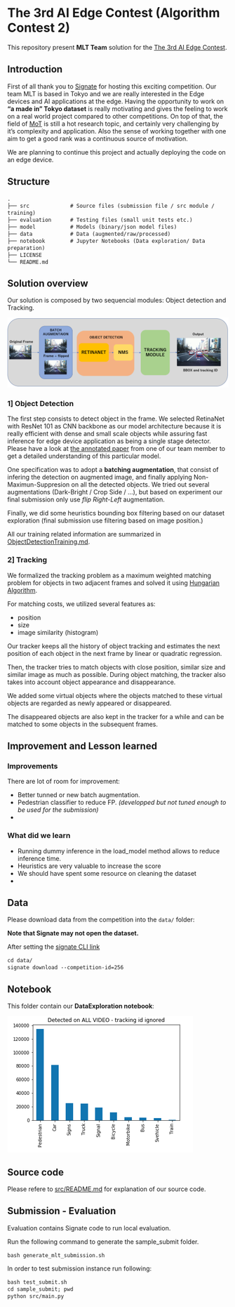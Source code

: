 # The 3rd AI Edge Contest (Algorithm Contest 2)
This repository present **MLT Team** solution for the  [The 3rd AI Edge Contest](https://signate.jp/competitions/256).

## Introduction
First of all thank you to [Signate](https://signate.jp/) for hosting this exciting competition.
Our team MLT is based in Tokyo and we are really interested in the Edge devices and AI applications at the edge.
Having the opportunity to work on **“a made in” Tokyo dataset** is really motivating and gives the feeling to work on a real world project compared to other competitions.
On top of that, the field of [MoT](https://en.wikipedia.org/wiki/Multiple_object_tracking) is still a hot research topic, and certainly very challenging by it’s complexity and application.
Also the sense of working together with one aim to get a good rank was a continuous source of motivation.

We are planning to continue this project and actually deploying the code on an edge device.

## Structure
    .
    ├── src             # Source files (submission file / src module / training)
    ├── evaluation      # Testing files (small unit tests etc.)
    ├── model           # Models (binary/json model files)
    ├── data            # Data (augmented/raw/processed)
    ├── notebook        # Jupyter Notebooks (Data exploration/ Data preparation)
    ├── LICENSE
    └── README.md

## Solution overview

Our solution is composed by two sequencial modules: Object detection and Tracking.

![overview](notebook/overview.png)

### 1] Object Detection
The first step consists to detect object in the frame.
We selected RetinaNet with ResNet 101 as CNN backbone as our model architecture because it is really efficient with dense and small scale objects while assuring fast inference for edge device application as being a single stage detector. Please have a look at [the annotated paper](https://github.com/Machine-Learning-Tokyo/papers-with-annotations/blob/master/object-detection/RetinaNet.pdf) from one of our team member to get a detailed understanding of this particular model.

One specification was to adopt a **batching augmentation**, that consist of infering the detection on augmented image, and finally applying Non-Maximun-Suppresion on all the detected objects. We tried out several augmentations (Dark-Bright / Crop Side / ...), but based on experiment our final submission only use *flip Right-Left* augmentation.

Finally, we did some heuristics bounding box filtering based on our dataset exploration (final submission use filtering based on image position.)

All our training related information are summarized in [ObjectDetectionTraining.md](src/ObjectDetectionTraining.md).

### 2] Tracking

We formalized the tracking problem as a maximum weighted matching problem for objects in two adjacent frames and solved it using [Hungarian Algorithm](https://en.wikipedia.org/wiki/Hungarian_algorithm#:~:text=Hungarian%20algorithm%20%2D%20Wikipedia-,Hungarian%20algorithm,anticipated%20later%20primal%2Ddual%20methods.).

For matching costs, we utilized several features as:
- position
- size
- image similarity (histogram)

Our tracker keeps all the history of object tracking and estimates the next position of each object in the next frame by linear or quadratic regression.

Then, the tracker tries to match objects with close position, similar size and similar image as much as possible.
During object matching, the tracker also takes into account object appearance and disappearance.

We added some virtual objects where the objects matched to these virtual objects are regarded as newly appeared or disappeared.

The disappeared objects are also kept in the tracker for a while and can be matched to some objects in the subsequent frames.

## Improvement and Lesson learned

### Improvements
There are lot of room for improvement:
- Better tunned or new batch augmentation.
- Pedestrian classifier to reduce FP. *(developped but not tuned enough to be used for the submission)*
-

### What did we learn
- Running dummy inference in the load_model method allows to reduce inference time.
- Heuristics are very valuable to increase the score
- We should have spent some resource on cleaning the dataset
-

## Data
Please download data from the competition into the ```data/``` folder:

**Note that Signate may not open the dataset.**

After setting the [signate CLI link](https://pypi.org/project/signate/)
```
cd data/
signate download --competition-id=256
```

## Notebook
This folder contain our **DataExploration notebook**:

![overview](notebook/all_video.png)

## Source code
Please refere to [src/README.md](src/README.md) for explanation of our source code.

## Submission - Evaluation

Evaluation contains Signate code to run local evaluation.

Run the following command to generate the sample_submit folder.
```
bash generate_mlt_submission.sh
```

In order to test submission instance run following:
```
bash test_submit.sh
cd sample_submit; pwd
python src/main.py
```
